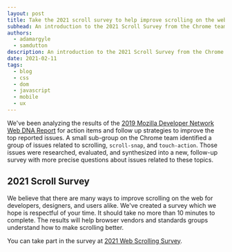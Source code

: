 ```yaml
---
layout: post
title: Take the 2021 scroll survey to help improve scrolling on the web
subhead: An introduction to the 2021 Scroll Survey from the Chrome team
authors:
  - adamargyle
  - samdutton
description: An introduction to the 2021 Scroll Survey from the Chrome team
date: 2021-02-11
tags:
  - blog
  - css
  - dom
  - javascript
  - mobile
  - ux
---
```


We've been analyzing the results of the 
[2019 Mozilla Developer Network Web DNA Report](https://mdn-web-dna.s3-us-west-2.amazonaws.com/MDN-Web-DNA-Report-2019.pdf) 
for action items and follow up strategies to improve the top reported issues. 
A small sub-group on the Chrome team identified a group of issues related 
to scrolling, `scroll-snap`, and `touch-action`. Those issues were researched, 
evaluated, and synthesized into a new, follow-up survey with more precise 
questions about issues related to these topics. 

## 2021 Scroll Survey

We believe that there are many ways to improve scrolling on the web for 
developers, designers, and users alike. We've created a survey which we 
hope is respectful of your time. It should take no more than 10 minutes 
to complete. The results will help browser vendors and standards groups 
understand how to make scrolling better. 

You can take part in the survey at [2021 Web Scrolling Survey](#).
